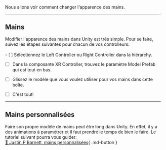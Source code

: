 

Nous allons voir comment changer l'apparence des mains.   


***  

## Mains
Modifier l'apparence des mains dans Unity est très simple. Pour se faire, suivez les étapes suivantes pour chacun de vos controlleurs:   
<br>- [ ] Sélectionnez le Left Controller ou Right Controller dans la hiérarchy.
- [ ] Dans la composante XR Controller, trouvez le paramètre Model Prefab qui est tout en bas.
- [ ] Glissez le modèle que vous voulez utiliser pour vos mains dans cette boîte.
- [ ] C'est tout!


***  

## Mains personnalisées
Faire son propre modèle de mains peut être long dans Unity. En effet, il y a des animations à paramétrer et il faut prendre le temps de bien le faire. Le tutoriel suivant pourra vous guider:   
[📁 Justin P Barnett, mains personnalisées](https://www.youtube.com/watch?v=DxKWq7z4Xao&ab_channel=JustinPBarnett){ .md-button }   <br>
